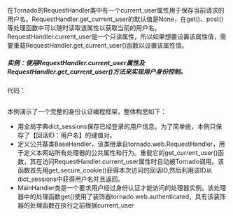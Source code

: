 在Tornado的RequestHandler类中有一个current\_user属性用于保存当前请求的用户名。RequestHandler.get\_current\_user的默认值是None，在get\(\)、post\(\)等处理函数中可以随时读取该属性以获取当前的用户名。RequestHandler.current\_user是一个只读属性，所以如果想要设置该属性值，需要重载RequestHandler.get\_current\_user\(\)函数以设置该属性值。

##### 实例：使用RequestHandler.current\_user属性及RequestHandler.get\_current\_user\(\)方法来实现用户身份控制。

代码：

```

```

本例演示了一个完整的身份认证编程框架，整体构思如下：

* 用全局字典dict\_sessions保存已经登录的用户信息，为了简单些，本例只保存了【回话ID：用户名】的键值对。
* 定义公共基类BaseHandler，该类继承自tornado.web.RequestHandler，用于定义本网站所有处理器的公共属性和行为。重载它的get\_current\_user\(\)函数，其在访问RequestHandler.current\_user属性时自动被Tornado调用。该函数首先用get\_secure\_cookie\(\)获得本次访问的回话ID,然后利用该ID从dict\_sessions中获得用户名并且返回。
* MainHandler类是一个要求用户经过身份认证才能访问的处理器实例。该处理器中的处理函数get\(\)使用了装饰器tornado.web.authenticated，具有该装饰器的处理函数在执行之前根据current\_user



